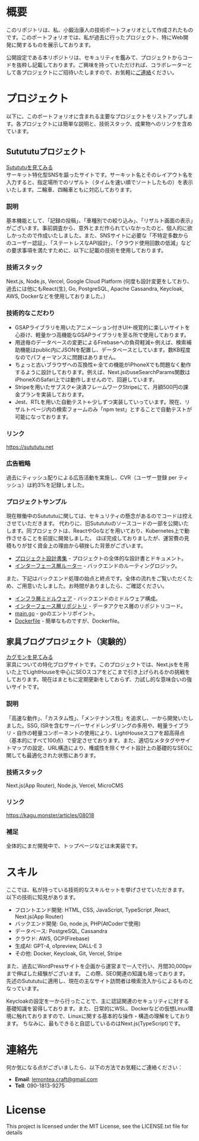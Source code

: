 # 概要
このリポジトリは、私、小鍛治康人の技術ポートフォリオとして作成されたものです。このポートフォリオでは、私が過去に行ったプロジェクト、特にWeb開発に関するものを展示しております。

公開設定である本リポジトリは、セキュリティを鑑みて、プロジェクトからコードを抜粋し記載しております。ご興味を持っていただければ、コラボレーターとして各プロジェクトにご招待いたしますので、お気軽に[ご連絡](#連絡先)ください。

# プロジェクト
以下に、このポートフォリオに含まれる主要なプロジェクトをリストアップします。各プロジェクトには簡単な説明と、技術スタック、成果物へのリンクを含めています。

## Sutututuプロジェクト
[Sutututuを見てみる](https://sutututu.net) <br/>
サーキット特化型SNSを謳ったサイトです。サーキット名とそのレイアウト名を入力すると、指定場所でのリザルト（タイムを速い順でソートしたもの）を表示いたします。二輪車、四輪車ともに対応しております。
### **説明**
基本機能として、「記録の投稿」、「車種別での絞り込み」、「リザルト画面の表示」がございます。事前調査から、意外とまだ作られていなかったのと、個人的に欲しかったので作成いたしました。また、SNSサイトに必要な「不特定多数からのユーザー認証」、「ステートレスなAPI設計」、「クラウド使用回数の低減」などの要求事項を満たすために、以下に記載の技術を使用しております。
### **技術スタック**
Next.js, Node.js, Vercel, Google Cloud Platform (何度も設計変更をしており、過去には他にもReact(生), Go, PostgreSQL, Apache Cassandra, Keycloak, AWS, Dockerなどを使用しておりました。）
### 技術的なこだわり
 - GSAPライブラリを用いたアニメーション付きUI←視覚的に楽しいサイトを心掛け、軽量かつ高機能なGSAPライブラリを至る所で使用しております。
 - 用途毎のデータベースの変更によるFirebaseへの負荷軽減←例えば、検索補助機能はpublic内にJSONを配置し、データベースとしています。数KB程度なのでパフォーマンスに問題はありません。
 - ちょっと古いブラウザへの互換性←全ての機能がiPhoneXでも問題なく動作するように設計しております。例えば、Next.jsのuseSearchParams関数はiPhoneXのSafari上では動作しませんので、回避しています。
 - Stripeを用いたサブスク←決済フレームワークStripeにて、月額500円の課金プランを実装しております。
 - Jest、RTLを用いた自動テスト←少しずつ実装していっています。現在、リザルトページ内の検索フォームのみ「npm test」とすることで自動テストが可能になっております。
### **リンク**
https://sutututu.net
### **広告戦略**
過去にティッシュ配りによる広告活動を実施し、CVR（ユーザー登録 per ティッシュ）は約3%を記録しました。
### **プロジェクトサンプル**
現在稼働中のSutututuに関しては、セキュリティの懸念があるのでコードは控えさせていただきます。
代わりに、旧Sutututuのソースコードの一部を公開いたします。同プロジェクトは、ReactやGoなどを用いており、Kubernetes上で動作させることを前提に開発しました。
ほぼ完成しておりましたが、運営費の見積もりが甘く資金上の理由から頓挫した背景がございます。
- [プロジェクト設計書集](./project2/docs/) - プロジェクトの全体的な設計書とドキュメント。
- [インターフェース層ルーター](./project2/samples-backend/interface/routers/) - バックエンドのルーティングロジック。

また、下記はバックエンド処理の始点と終点です。全体の流れをご覧いただくため、ご用意いたしました。お時間がありましたら、ご確認ください。

- [インフラ層ミドルウェア](./project2/samples-backend/infrastructure/middleware/) - バックエンドのミドルウェア構成。
- [インターフェース層リポジトリ](./project2/samples-backend/interface/repositories/) - データアクセス層のリポジトリコード。
- [main.go](./project2/samples-backend/main.go) - goのエントリポイント。
- [Dockerfile](./project2/samples-backend/Dockerfile) - 簡単なものですが、Dockerfile。


## 家具ブログプロジェクト（実験的）
[カグモンを見てみる](https://kagu.monster/articles/08018) <br/>
家具についての特化ブログサイトです。このプロジェクトでは、Next.jsをを用いた上でLightHouseを中心にSEOスコアをどこまで引き上げられるかの挑戦をしております。現在はまともに定期更新をしておらず、力試し的な意味合いの強いサイトです。
### **説明**
「高速な動作」、「カスタム性」、「メンテナンス性」を追求し、一から開発いたしました。SSG, ISRを含むサーバーサイドレンダリングの多用や、軽量ライブラリ・自作の軽量コンポーネントの使用により、LightHouseスコアを超高得点（基本的にすべて100点）で安定させております。また、適切なメタタグやサイトマップの設定、URL構造により、権威性を除くサイト設計上の基礎的なSEOに関しても最適化された状態にあります。
### **技術スタック**
Next.js(App Router), Node.js, Vercel, MicroCMS
### **リンク**
https://kagu.monster/articles/08018
### **補足**
全体的にまだ開発中で、トップページなどは未実装です。


# スキル
ここでは、私が持っている技術的なスキルセットを挙げさせていただきます。
以下の技術に知見があります。
- フロントエンド開発: HTML, CSS, JavaScript, TypeScript ,React, Next.js(App Router)
- バックエンド開発: Go, node.js, PHP(AtCoderで使用)
- データベース: PostgreSQL, Cassandra
- クラウド: AWS, GCP(Firebase)
- 生成AI: GPT-4, o1preview, DALL-E 3
- その他: Docker, Keycloak, Git, Vercel, Stripe

また、過去にWordPressサイトを企画から運営まで一人で行い、月間30,000pvまで伸ばした経験がございます。
この際、SEO関連の知識も培っております。先述のSutututuに適用し、現在の主なサイト訪問者は検索流入からによるものとなっています。

Keycloakの設定を一から行ったことで、主に認証関連のセキュリティに対する基礎知識を習得しております。また、日常的にWSL、Dockerなどの仮想Linux環境に触れておりますので、Linuxに関する基本的な操作・構造の理解をしております。
ちなみに、最もできると自認しているのはNext.js(TypeScript)です。

# 連絡先
何か気になる点がございましたら、以下の方法でお気軽にご連絡ください：
- **Email**: [lemontea.craft@gmail.com](mailto:lemontea.craft@gmail.com)
- **Tell**: 090-1813-9275

# License
This project is licensed under the MIT License, see the LICENSE.txt file for details
